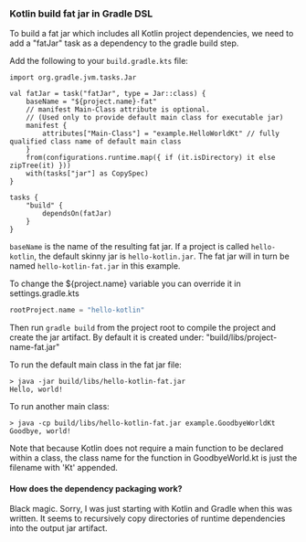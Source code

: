 ### Kotlin build fat jar in Gradle DSL

To build a fat jar which includes all Kotlin project dependencies, we need to add 
a "fatJar" task as a dependency to the gradle build step.

Add the following to your `build.gradle.kts` file: 

```
import org.gradle.jvm.tasks.Jar

val fatJar = task("fatJar", type = Jar::class) {
    baseName = "${project.name}-fat"
    // manifest Main-Class attribute is optional.
    // (Used only to provide default main class for executable jar)
    manifest {
        attributes["Main-Class"] = "example.HelloWorldKt" // fully qualified class name of default main class
    }
    from(configurations.runtime.map({ if (it.isDirectory) it else zipTree(it) }))
    with(tasks["jar"] as CopySpec)
}

tasks {
    "build" {
        dependsOn(fatJar)
    }
}
```

`baseName` is the name of the resulting fat jar.
If a project is called `hello-kotlin`, the default skinny jar is `hello-kotlin.jar`.
The fat jar will in turn be named `hello-kotlin-fat.jar` in this example.

To change the ${project.name} variable you can override it in settings.gradle.kts 

```settings.gradle.kts
rootProject.name = "hello-kotlin"
```

Then run `gradle build` from the project root to compile the project and create the jar artifact.
By default it is created under: "build/libs/project-name-fat.jar"

To run the default main class in the fat jar file:

```
> java -jar build/libs/hello-kotlin-fat.jar
Hello, world!
```


To run another main class:

```
> java -cp build/libs/hello-kotlin-fat.jar example.GoodbyeWorldKt
Goodbye, world!
```

Note that because Kotlin does not require a main function to be declared within a class,
the class name for the function in GoodbyeWorld.kt is just the filename with 'Kt' appended.

#### How does the dependency packaging work?
Black magic. Sorry, I was just starting with Kotlin and Gradle when this was written.
It seems to recursively copy directories of runtime dependencies into the output 
jar artifact.
